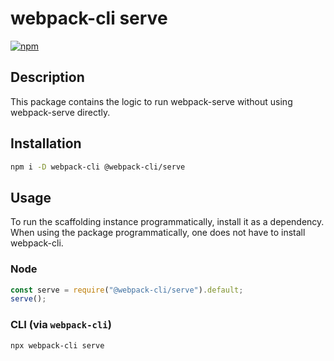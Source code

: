 # webpack-cli serve

[![npm](https://img.shields.io/npm/dm/@webpack-cli/serve.svg)](https://www.npmjs.com/package/@webpack-cli/serve)

## Description

This package contains the logic to run webpack-serve without using webpack-serve directly.

## Installation

```bash
npm i -D webpack-cli @webpack-cli/serve
```

## Usage

To run the scaffolding instance programmatically, install it as a dependency. When using the package programmatically, one does not have to install webpack-cli.

### Node
```js
const serve = require("@webpack-cli/serve").default;
serve();
```

### CLI (via `webpack-cli`)
```bash
npx webpack-cli serve
```
